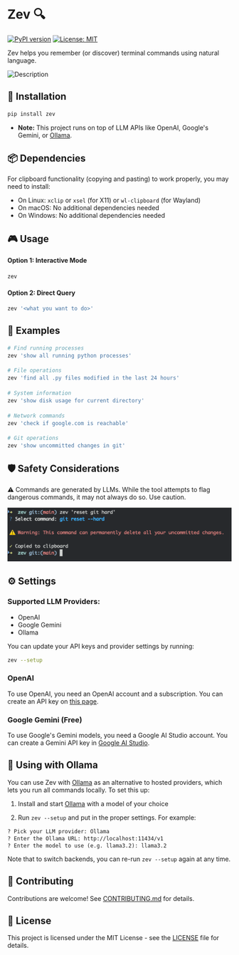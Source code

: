 # Zev 🔍

[![PyPI version](https://badge.fury.io/py/zev.svg)](https://badge.fury.io/py/zev)
[![License: MIT](https://img.shields.io/badge/License-MIT-yellow.svg)](https://opensource.org/licenses/MIT)

Zev helps you remember (or discover) terminal commands using natural language.

![Description](./.github/demo.gif)

## 🔧 Installation

```bash
pip install zev
```

- **Note:** This project runs on top of LLM APIs like OpenAI, Google's Gemini, or [Ollama](https://ollama.com/).

## 📦 Dependencies

For clipboard functionality (copying and pasting) to work properly, you may need to install:

- On Linux: `xclip` or `xsel` (for X11) or `wl-clipboard` (for Wayland)
- On macOS: No additional dependencies needed
- On Windows: No additional dependencies needed

## 🎮 Usage

#### Option 1: Interactive Mode

```bash
zev
```

#### Option 2: Direct Query

```bash
zev '<what you want to do>'
```

## 📝 Examples

```bash
# Find running processes
zev 'show all running python processes'

# File operations
zev 'find all .py files modified in the last 24 hours'

# System information
zev 'show disk usage for current directory'

# Network commands
zev 'check if google.com is reachable'

# Git operations
zev 'show uncommitted changes in git'
```

## 🛡️ Safety Considerations

⚠️ Commands are generated by LLMs. While the tool attempts to flag dangerous commands, it may not always do so. Use caution.

![Example of dangerous command warning](./.github/dangerous_example.png)

## ⚙️ Settings

### **Supported LLM Providers:**

- OpenAI
- Google Gemini
- Ollama

You can update your API keys and provider settings by running:

```bash
zev --setup
```

### OpenAI

To use OpenAI, you need an OpenAI account and a subscription. You can create an API key on [this page](https://platform.openai.com/settings/organization/api-keys).

### Google Gemini (Free)

To use Google's Gemini models, you need a Google AI Studio account. You can create a Gemini API key in [Google AI Studio](https://aistudio.google.com/).

## 🐪 Using with Ollama

You can use Zev with [Ollama](https://ollama.ai/) as an alternative to hosted providers, which lets you run all commands locally. To set this up:

1. Install and start [Ollama](https://ollama.com/) with a model of your choice

2. Run `zev --setup` and put in the proper settings. For example:

```
? Pick your LLM provider: Ollama
? Enter the Ollama URL: http://localhost:11434/v1
? Enter the model to use (e.g. llama3.2): llama3.2
```

Note that to switch backends, you can re-run `zev --setup` again at any time.

## 🤝 Contributing

Contributions are welcome! See [CONTRIBUTING.md](CONTRIBUTING.md) for details.

## 📄 License

This project is licensed under the MIT License - see the [LICENSE](LICENSE) file for details.
